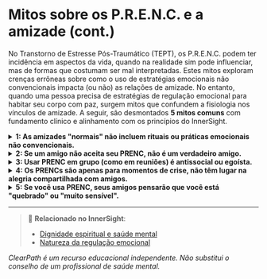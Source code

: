 # Mitos sobre os P.R.E.N.C. e a amizade (cont.)

No Transtorno de Estresse Pós-Traumático (TEPT), os P.R.E.N.C. podem ter incidência em aspectos da vida, quando na realidade sim pode influenciar, mas de formas que costumam ser mal interpretadas. Estes mitos exploram crenças errôneas sobre como o uso de estratégias emocionais não convencionais impacta (ou não) as relações de amizade. No entanto, quando uma pessoa precisa de estratégias de regulação emocional para habitar seu corpo com paz, surgem mitos que confundem a fisiologia nos vínculos de amizade. A seguir, são desmontados **5 mitos comuns** com fundamento clínico e alinhamento com os princípios do InnerSight.

<details>
<summary><strong>1: As amizades "normais" não incluem rituais ou práticas emocionais não convencionais.</strong></summary>

<strong>Realidade:</strong> Muitas amizades desenvolvem seus próprios rituais curadores: caminhar em silêncio, escrever cartas emocionais, observar o pôr do sol juntos ou até criar um "código de segurança" para momentos de crise. Estes são PRENCs compartilhados, e fortalecem o vínculo.
</details>

<details>
<summary><strong>2: Se um amigo não aceita seu PRENC, não é um verdadeiro amigo.</strong></summary>

<strong>Realidade:</strong> A amizade não requer aprovação total, mas respeito básico. Alguns amigos podem não entender seu PRENC, mas podem respeitar seu espaço. Julgar sua "verdadeira amizade" apenas por isso pode ser injusto; a educação e o diálogo são fundamentais.
</details>

<details>
<summary><strong>3: Usar PRENC em grupo (como em reuniões) é antissocial ou egoísta.</strong></summary>

<strong>Realidade:</strong> Integrar discretamente um PRENC (como usar um anel sensorial ou praticar atenção plena por alguns segundos) pode ser uma forma de autocuidado social: permite que você permaneça no grupo sem se desconectar por superestimulação ou ansiedade.
</details>

<details>
<summary><strong>4: Os PRENCs são apenas para momentos de crise, não têm lugar na alegria compartilhada com amigos.</strong></summary>

<strong>Realidade:</strong> Alguns PRENCs também são usados para **amplificar a alegria** ou a conexão: dançar livremente juntos, criar arte espontânea, ou compartilhar um "mantra de gratidão". A regulação emocional não é apenas para a dor, mas para viver plenamente qualquer emoção.
</details>

<details>
<summary><strong>5: Se você usa PRENC, seus amigos pensarão que você está "quebrado" ou "muito sensível".</strong></summary>

<strong>Realidade:</strong> Essa percepção diz mais sobre os preconceitos dos outros do que sobre você. Cada vez mais pessoas valorizam a inteligência emocional e a autorregulação como sinais de força. Compartilhar seus PRENCs com amigos próximos pode até inspirá-los a explorar suas próprias ferramentas.
</details>

---

> 🔗 **Relacionado no InnerSight**:  
> - [Dignidade espiritual e saúde mental](https://inner-clarity.github.io/InnerSight/pt#dignidade-espiritual-e-saúde-mental)  
> - [Natureza da regulação emocional](https://inner-clarity.github.io/InnerSight/pt#natureza-da-regulação-emocional)

*ClearPath é um recurso educacional independente. Não substitui o conselho de um profissional de saúde mental.*





